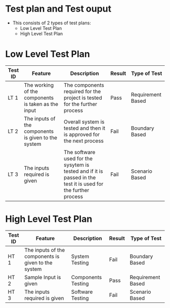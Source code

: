 # Test plan and Test ouput
* This consists of 2 types of test plans:
  *  Low Level Test Plan
  *  High Level Test Plan

# Low Level Test Plan
| Test ID | Feature | Description| Result | Type of Test
|--|--|--|--|--|
| LT 1 |  The working of the components is taken as the input| The components required for the project is tested for the further process | Pass | Requirement Based 
| LT 2 | The inputs of the components is given to the system  | Overall system is tested and then it is approved for the next process| Fail | Boundary Based 
| LT 3 |  The inputs required is given |The software used for the sysytem is tested and if it is passed in the test it is used for the further process | Fail | Scenario Based 

# High Level Test Plan

| Test ID | Feature | Description | Result | Type of Test
|--|--|--|--|--|
| HT 1 |  The inputs of the components is given to the system| System Testing | Fail | Boundary Based 
| HT 2 | Sample Input is given | Components Testing   | Pass | Requirement Based 
| HT 3 |The inputs required is given  | Software Testing | Fail | Scenario Based 

